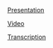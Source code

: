 [Presentation](https://rolling-scopes-school.github.io/prigozhaya-JSFE2023Q1/presentation/)

[Video](https://youtu.be/kxCSPN1AYx0)

[Transcription](https://github.com/rolling-scopes-school/prigozhaya-JSFE2023Q1/blob/presentation/transcription.md)
